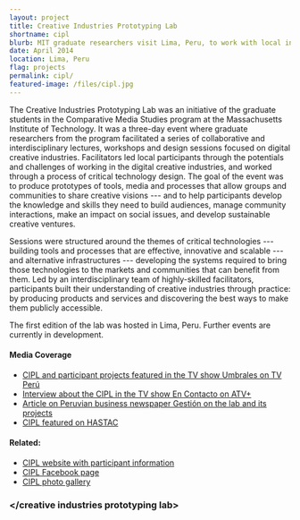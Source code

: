 ```yaml
---
layout: project
title: Creative Industries Prototyping Lab
shortname: cipl
blurb: MIT graduate researchers visit Lima, Peru, to work with local innovators in developing critical technologies and alternative infrastructures.
date: April 2014
location: Lima, Peru
flag: projects
permalink: cipl/
featured-image: /files/cipl.jpg
---
```

<div class="container project-content">
<p class="lead">The Creative Industries Prototyping Lab was an initiative of the graduate students in the Comparative Media Studies program at the Massachusetts Institute of Technology. It was a three-day event where graduate researchers from the program facilitated a series of collaborative and interdisciplinary lectures, workshops and design sessions focused on digital creative industries. Facilitators led local participants through the potentials and challenges of working in the digital creative industries, and worked through a process of critical technology design. The goal of the event was to produce prototypes of tools, media and processes that allow groups and communities to share creative visions --- and to help participants develop the knowledge and skills they need to build audiences, manage community interactions, make an impact on social issues, and develop sustainable creative ventures.</p>

<p class="lead">Sessions were structured around the themes of critical technologies --- building tools and processes that are effective, innovative and scalable --- and alternative infrastructures --- developing the systems required to bring those technologies to the markets and communities that can benefit from them. Led by an interdisciplinary team of highly-skilled facilitators, participants built their understanding of creative industries through practice: by producing products and services and discovering the best ways to make them publicly accessible.</p>

<p class="lead">The first edition of the lab was hosted in Lima, Peru. Further events are currently in development.</p>

<h4>Media Coverage</h4>
<ul>
	<li><a href="https://www.youtube.com/watch?v=LAHkPMK9UeM">CIPL and participant projects featured in the TV show Umbrales on TV Perú</a></li>
	<li><a href="http://play.tuteve.tv/videogaleria/programa/218753/2014-04-26-25042014">Interview about the CIPL in the TV show En Contacto on ATV+</a></li>
	<li><a href="http://gestion.pe/impresa/cuy-robotico-que-hace-examenes-medicos-llama-atencion-mit-2096770">Article on Peruvian business newspaper Gestión on the lab and its projects</a></li>
	<li><a href="http://www.hastac.org/blogs/rodrigodavies/2014/06/05/creative-industries-prototyping-lab-hastac-2014">CIPL featured on HASTAC</a></li>
</ul>


<h4>Related:</h4>
<ul>
	<li><a href="http://yolab.us/cipl/">CIPL website with participant information</a></li>
	<li><a href="https://www.facebook.com/creativeindustriesprototypinglab?ref_type=bookmark">CIPL Facebook page</a></li>
	<li><a href="https://plus.google.com/photos/101976537424459926953/albums/6010149768954384913?authkey=CIyj_vyFh_3TFQ">CIPL photo gallery</a></li>
</ul>
<h3>&#60;/creative industries prototyping lab&#62;</h3>
</div>